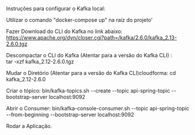 Instruções para configurar o Kafka local:

Utilizar o comando "docker-compose up" na raiz do projeto'

Fazer Download do CLI do Kafka no link abaixo:
    https://www.apache.org/dyn/closer.cgi?path=/kafka/2.6.0/kafka_2.13-2.6.0.tgz

Descompactar o CLI do Kafka (Atentar para a versão do Kafka CLI) :    
    tar -xzf kafka_2.12-2.6.0.tgz

Mudar o Diretório (Atentar para a versão do Kafka CLI)cloudforma:
    cd kafka_2.12-2.6.0  

Criar o tópico:
    bin/kafka-topics.sh --create --topic api-spring-topic --bootstrap-server localhost:9092  

Abrir o Consumer:
    bin/kafka-console-consumer.sh --topic api-spring-topic --from-beginning --bootstrap-server localhost:9092   

Rodar a Aplicação.    